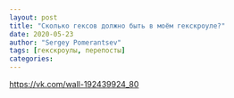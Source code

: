 ```yaml
---
layout: post
title: "Сколько гексов должно быть в моём гекскроуле?"
date: 2020-05-23
author: "Sergey Pomerantsev"
tags: [гекскроулы, перепосты]
categories:
---
```


https://vk.com/wall-192439924_80
